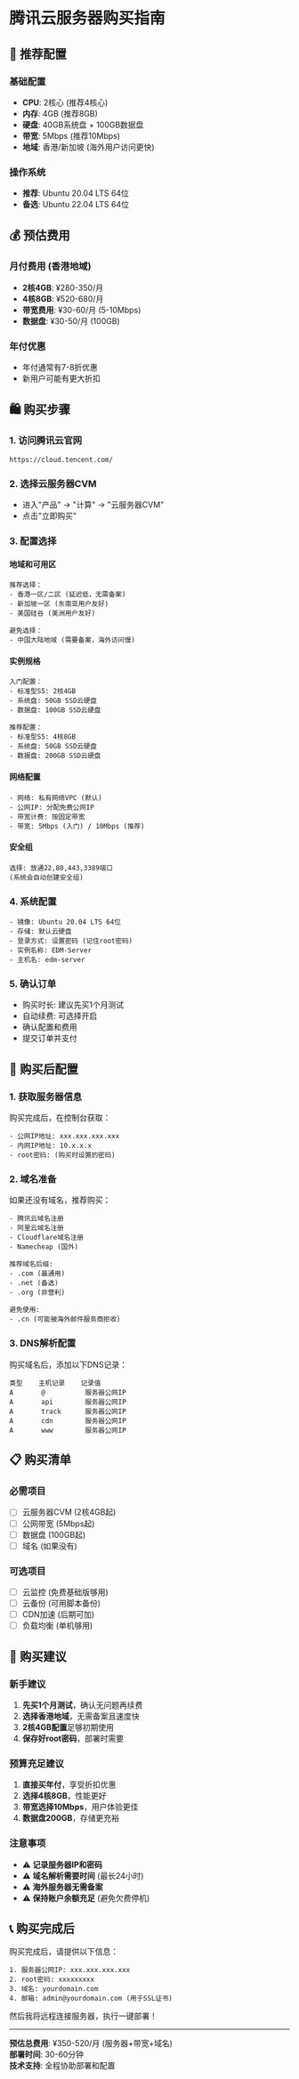 # 腾讯云服务器购买指南

## 🛒 **推荐配置**

### **基础配置**
- **CPU**: 2核心 (推荐4核心)
- **内存**: 4GB (推荐8GB)
- **硬盘**: 40GB系统盘 + 100GB数据盘
- **带宽**: 5Mbps (推荐10Mbps)
- **地域**: 香港/新加坡 (海外用户访问更快)

### **操作系统**
- **推荐**: Ubuntu 20.04 LTS 64位
- **备选**: Ubuntu 22.04 LTS 64位

## 💰 **预估费用**

### **月付费用** (香港地域)
- **2核4GB**: ¥280-350/月
- **4核8GB**: ¥520-680/月
- **带宽费用**: ¥30-60/月 (5-10Mbps)
- **数据盘**: ¥30-50/月 (100GB)

### **年付优惠**
- 年付通常有7-8折优惠
- 新用户可能有更大折扣

## 🛍️ **购买步骤**

### **1. 访问腾讯云官网**
```
https://cloud.tencent.com/
```

### **2. 选择云服务器CVM**
- 进入"产品" → "计算" → "云服务器CVM"
- 点击"立即购买"

### **3. 配置选择**

#### **地域和可用区**
```
推荐选择：
- 香港一区/二区 (延迟低，无需备案)
- 新加坡一区 (东南亚用户友好)
- 美国硅谷 (美洲用户友好)

避免选择：
- 中国大陆地域 (需要备案，海外访问慢)
```

#### **实例规格**
```
入门配置：
- 标准型S5: 2核4GB
- 系统盘: 50GB SSD云硬盘
- 数据盘: 100GB SSD云硬盘

推荐配置：
- 标准型S5: 4核8GB  
- 系统盘: 50GB SSD云硬盘
- 数据盘: 200GB SSD云硬盘
```

#### **网络配置**
```
- 网络: 私有网络VPC (默认)
- 公网IP: 分配免费公网IP
- 带宽计费: 按固定带宽
- 带宽: 5Mbps (入门) / 10Mbps (推荐)
```

#### **安全组**
```
选择: 放通22,80,443,3389端口
(系统会自动创建安全组)
```

### **4. 系统配置**
```
- 镜像: Ubuntu 20.04 LTS 64位
- 存储: 默认云硬盘
- 登录方式: 设置密码 (记住root密码)
- 实例名称: EDM-Server
- 主机名: edm-server
```

### **5. 确认订单**
- 购买时长: 建议先买1个月测试
- 自动续费: 可选择开启
- 确认配置和费用
- 提交订单并支付

## 🔧 **购买后配置**

### **1. 获取服务器信息**
购买完成后，在控制台获取：
```
- 公网IP地址: xxx.xxx.xxx.xxx
- 内网IP地址: 10.x.x.x
- root密码: (购买时设置的密码)
```

### **2. 域名准备**
如果还没有域名，推荐购买：
```
- 腾讯云域名注册
- 阿里云域名注册  
- Cloudflare域名注册
- Namecheap (国外)

推荐域名后缀:
- .com (最通用)
- .net (备选)
- .org (非营利)

避免使用:
- .cn (可能被海外邮件服务商拒收)
```

### **3. DNS解析配置**
购买域名后，添加以下DNS记录：
```
类型    主机记录    记录值
A       @          服务器公网IP
A       api        服务器公网IP  
A       track      服务器公网IP
A       cdn        服务器公网IP
A       www        服务器公网IP
```

## 📋 **购买清单**

### **必需项目**
- [ ] 云服务器CVM (2核4GB起)
- [ ] 公网带宽 (5Mbps起)
- [ ] 数据盘 (100GB起)
- [ ] 域名 (如果没有)

### **可选项目**
- [ ] 云监控 (免费基础版够用)
- [ ] 云备份 (可用脚本备份)
- [ ] CDN加速 (后期可加)
- [ ] 负载均衡 (单机够用)

## 🎯 **购买建议**

### **新手建议**
1. **先买1个月测试**，确认无问题再续费
2. **选择香港地域**，无需备案且速度快
3. **2核4GB配置**足够初期使用
4. **保存好root密码**，部署时需要

### **预算充足建议**
1. **直接买年付**，享受折扣优惠
2. **选择4核8GB**，性能更好
3. **带宽选择10Mbps**，用户体验更佳
4. **数据盘200GB**，存储更充裕

### **注意事项**
- ⚠️ **记录服务器IP和密码**
- ⚠️ **域名解析需要时间** (最长24小时)
- ⚠️ **海外服务器无需备案**
- ⚠️ **保持账户余额充足** (避免欠费停机)

## 📞 **购买完成后**

购买完成后，请提供以下信息：
```
1. 服务器公网IP: xxx.xxx.xxx.xxx
2. root密码: xxxxxxxxx
3. 域名: yourdomain.com
4. 邮箱: admin@yourdomain.com (用于SSL证书)
```

然后我将远程连接服务器，执行一键部署！

---

**预估总费用**: ¥350-520/月 (服务器+带宽+域名)  
**部署时间**: 30-60分钟  
**技术支持**: 全程协助部署和配置 
